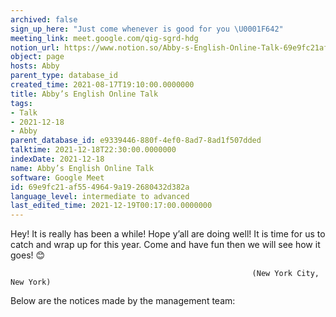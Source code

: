 ```yaml
---
archived: false
sign_up_here: "Just come whenever is good for you \U0001F642"
meeting_link: meet.google.com/qig-sgrd-hdg
notion_url: https://www.notion.so/Abby-s-English-Online-Talk-69e9fc21af5549649a192680432d382a
object: page
hosts: Abby
parent_type: database_id
created_time: 2021-08-17T19:10:00.0000000
title: Abby’s English Online Talk
tags:
- Talk
- 2021-12-18
- Abby
parent_database_id: e9339446-880f-4ef0-8ad7-8ad1f507dded
talktime: 2021-12-18T22:30:00.0000000
indexDate: 2021-12-18
name: Abby’s English Online Talk
software: Google Meet
id: 69e9fc21-af55-4964-9a19-2680432d382a
language_level: intermediate to advanced
last_edited_time: 2021-12-19T00:17:00.0000000
---
```


Hey! It is really has been a while! Hope y’all are doing well! It is time for us to catch and wrap up for this year. Come and have fun then we will see how it goes! 😊



                                                          (New York City, New York)



Below are the notices made by the management team:


